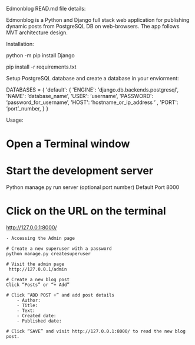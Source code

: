 Edmonblog READ.md file details: 

Edmonblog is a Python and Django full stack web application for publishing dynamic posts from PostgreSQL DB on web-browsers. The app follows MVT architecture design. 

Installation: 

python -m pip install Django

pip install -r requirements.txt

Setup PostgreSQL database and create a database in your enviorment:

DATABASES = {
    'default': {
        'ENGINE': 'django.db.backends.postgresql',
        'NAME': ‘database_name’,
        'USER': ‘username’,
        'PASSWORD': ‘password_for_username’,
        'HOST': ‘hostname_or_ip_address ’ ,
        'PORT': ‘port’_number,
    }
}


Usage: 

# Open a Terminal window 

# Start the development server 
Python manage.py run server (optional port number) Default Port 8000

#  Click on the URL on the terminal 
 http://127.0.0.1:8000/

	- Accessing the Admin page
	
	# Create a new superuser with a password
	python manage.py createsuperuser 

	# Visit the admin page 
	 http://127.0.0.1/admin 

	# Create a new blog post 
	Click “Posts” or “+ Add”

	# Click “ADD POST +” and add post details 
		- Author: 
		- Title: 
		- Text: 
		- Created date: 
		- Published date: 
	
	# Click “SAVE” and visit http://127.0.0.1:8000/ to read the new blog post. 
	 